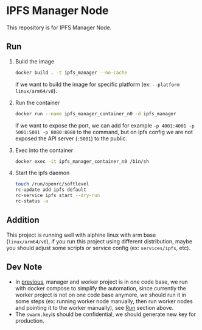 # IPFS Manager Node

This repository is for IPFS Manager Node.

## Run

1. Build the image

   ```bash
   docker build . -t ipfs_manager --no-cache
   ```

   if we want to build the image for specific platform (ex: `--platform linux/arm64/v8`).

2. Run the container

   ```bash
   docker run --name ipfs_manager_container_n0 -d ipfs_manager
   ```

   if we want to expose the port, we can add for example `-p 4001:4001 -p 5001:5001 -p 8080:8080` to the command, but on ipfs config we are not exposed the API server (`:5001`) to the public.

3. Exec into the container
   ```bash
   docker exec -it ipfs_manager_container_n0 /bin/sh
   ```
4. Start the ipfs daemon
   ```bash
   touch /run/openrc/softlevel
   rc-update add ipfs default
   rc-service ipfs start --dry-run
   rc-status -a
   ```

## Addition

This project is running well with alphine linux with arm base (`linux/arm64/v8`), if you run this project using different distribution, maybe you should adjust some scripts or service config (ex: `services/ipfs`, etc).

## Dev Note

- In [previous](https://github.com/adamcanray/Private-IPFS-Cluster-Data-Replication), manager and worker project is in one code base, we run with docker compose to simplify the automation, since currently the worker project is not on one code base anymore, we should run it in some steps (ex: running worker node manually, then run worker nodes and pointing it to the worker manually), see [Run](/#Run) section above.
- The `swarm.key`is should be confidential, we should generate new key for production.
